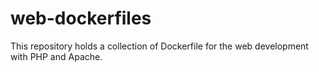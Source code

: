 # web-dockerfiles
This repository holds a collection of Dockerfile for the web development with PHP and Apache.
